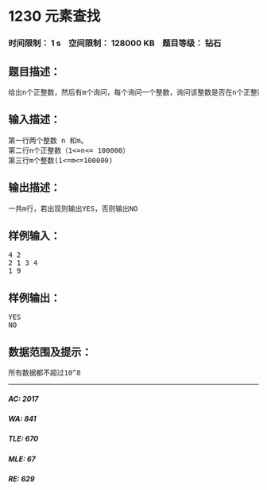 # 1230 元素查找   
### 时间限制： 1 s&nbsp;&nbsp;&nbsp;&nbsp;空间限制： 128000 KB&nbsp;&nbsp;&nbsp;&nbsp;题目等级： 钻石  
## 题目描述：  

<pre>
给出n个正整数，然后有m个询问，每个询问一个整数，询问该整数是否在n个正整数中出现过。
</pre>
  
  
## 输入描述：  

<pre>
第一行两个整数 n 和m。
第二行n个正整数（1<=n<= 100000）
第三行m个整数(1<=m<=100000)
</pre>
  
  
## 输出描述：  

<pre>
一共m行，若出现则输出YES，否则输出NO
</pre>
  
  
## 样例输入：  

<pre>
4 2
2 1 3 4
1 9
</pre>
  
  
## 样例输出：  

<pre>
YES
NO
</pre>
  
  
## 数据范围及提示：  

<pre>
所有数据都不超过10^8
</pre>
  
  
***  

##### AC: 2017  
##### WA: 841  
##### TLE: 670  
##### MLE: 67  
##### RE: 629  
